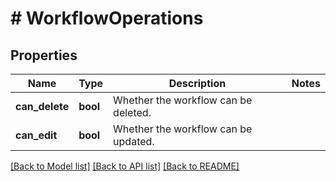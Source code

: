 # # WorkflowOperations

## Properties

Name | Type | Description | Notes
------------ | ------------- | ------------- | -------------
**can_delete** | **bool** | Whether the workflow can be deleted. |
**can_edit** | **bool** | Whether the workflow can be updated. |

[[Back to Model list]](../../README.md#models) [[Back to API list]](../../README.md#endpoints) [[Back to README]](../../README.md)
